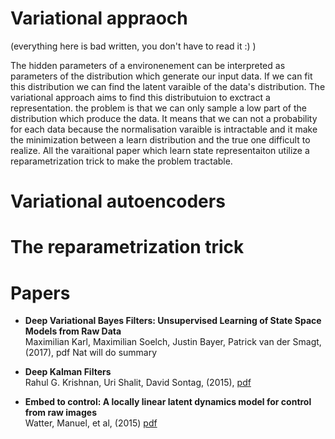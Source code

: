 # Variational appraoch

(everything here is bad written, you don't have to read it :) )

The hidden parameters of a environenement can be interpreted as parameters of the distribution which generate our input data. If we can fit this distribution we can find the latent varaible of the data's distribution. The variational approach aims to find this distributuion to exctract a representation. the problem is that we can only sample a low part of the distribution which produce the data. It means that we can not a probability for each data because the normalisation varaible is intractable and it make the minimization between a learn distribution and the true one difficult to realize. All the varaitional paper which learn state representaiton utilize a reparametrization trick to make the problem tractable.

# Variational autoencoders

# The reparametrization trick

# Papers

- **Deep Variational Bayes Filters: Unsupervised Learning of State Space Models from Raw Data**  <br> Maximilian Karl, Maximilian Soelch, Justin Bayer, Patrick van der Smagt, (2017), pdf
Nat will do summary


- **Deep Kalman Filters** <br> Rahul G. Krishnan, Uri Shalit, David Sontag, (2015), [pdf](https://arxiv.org/pdf/1511.05121.pdf)

- **Embed to control: A locally linear latent dynamics model for control from raw images** <br> Watter, Manuel, et al, (2015) [pdf](https://pdfs.semanticscholar.org/21c9/dd68b908825e2830b206659ae6dd5c5bfc02.pdf)
